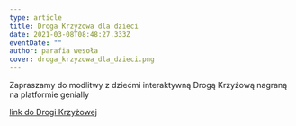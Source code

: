 ```yaml
---
type: article
title: Droga Krzyżowa dla dzieci
date: 2021-03-08T08:48:27.333Z
eventDate: ""
author: parafia wesoła
cover: droga_krzyzowa_dla_dzieci.png
---
```

Zapraszamy do modlitwy z dziećmi interaktywną Drogą Krzyżową nagraną na platformie genially

[link do Drogi Krzyżowej](https://view.genial.ly/603ac17629f9910d297d1e65/interactive-image-droga-krzyzowa-dla-dzieci)